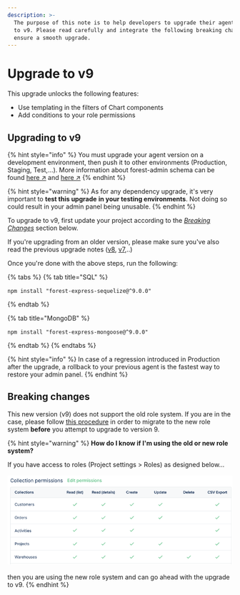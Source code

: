 ```yaml
---
description: >-
  The purpose of this note is to help developers to upgrade their agent from v8
  to v9. Please read carefully and integrate the following breaking changes to
  ensure a smooth upgrade.​
---
```


# Upgrade to v9

This upgrade unlocks the following features:

* Use templating in the filters of Chart components
* Add conditions to your role permissions

## Upgrading to v9

{% hint style="info" %}
You must upgrade your agent version on a development environment, then push it to other environments (Production, Staging, Test,...).
More information about forest-admin schema can be found [here ↗](../../../reference-guide/models/README.md#the-forestadmin-schemajson-file) and [here ↗](./upgrade-to-v3.md#schema-versioning)
{% endhint %}

{% hint style="warning" %}
As for any dependency upgrade, it's very important to **test this upgrade** **in your testing environments**. Not doing so could result in your admin panel being unusable.
{% endhint %}

To upgrade to v9, first update your project according to the [_Breaking Changes_](upgrade-to-v9.md#breaking-changes) section below.&#x20;

If you're upgrading from an older version, please make sure you've also read the previous upgrade notes ([v8](upgrade-to-v8.md), [v7](upgrade-to-v7.md),..)

Once you're done with the above steps, run the following:

{% tabs %}
{% tab title="SQL" %}
```
npm install "forest-express-sequelize@^9.0.0"
```
{% endtab %}

{% tab title="MongoDB" %}
```
npm install "forest-express-mongoose@^9.0.0"
```
{% endtab %}
{% endtabs %}

{% hint style="info" %}
In case of a regression introduced in Production after the upgrade, a rollback to your previous agent is the fastest way to restore your admin panel.
{% endhint %}

## Breaking changes

This new version (v9) does not support the old role system. If you are in the case, please follow [this procedure](../migrate-to-the-new-role-system.md) in order to migrate to the new role system **before** you attempt to upgrade to version 9.

{% hint style="warning" %}
**How do I know if I'm using the old or new role system?**

If you have access to roles (Project settings > Roles) as designed below...\
\
![](<../../../.gitbook/assets/image (10).png>)\
\
then you are using the new role system and can go ahead with the upgrade to v9.
{% endhint %}
